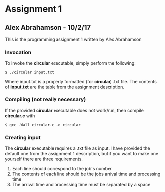 # Assignment 1
## Alex Abrahamson - 10/2/17

This is the programming assignment 1 written by Alex Abrahamson

### Invocation
To invoke the **circular** executable, simply perform the following:
```
$ ./circular input.txt
```
Where input.txt is a properly formatted (for **circular**) .txt file. The contents of **input.txt** are the table from the assignment description.

### Compiling (not really necessary)
If the provided **circular** executable does not work/run, then compile **circular.c** with 
```
$ gcc -Wall circular.c -o circular
```

### Creating input
The **circular** executable requires a .txt file as input. I have provided the default one from the assignment 1 description, but if you want to make one yourself there are three requirements.

  1. Each line should correspond to the job's number
  2. The contents of each line should be the jobs arrival time and processing time
  3. The arrival time and processing time must be separated by a space

